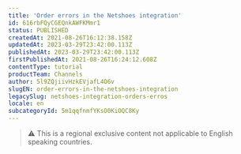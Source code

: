 ```yaml
---
title: 'Order errors in the Netshoes integration'
id: 616rbFQyCGEQnkAWFKMmr1
status: PUBLISHED
createdAt: 2021-08-26T16:12:38.158Z
updatedAt: 2023-03-29T23:42:00.113Z
publishedAt: 2023-03-29T23:42:00.113Z
firstPublishedAt: 2021-08-26T16:24:12.608Z
contentType: tutorial
productTeam: Channels
author: 5l9ZQjiivHzkEVjafL4O6v
slugEN: order-errors-in-the-netshoes-integration
legacySlug: netshoes-integration-orders-erros
locale: en
subcategoryId: 5m1qqfnmfYKsO0KiOQC8Ky
---
```


> ⚠️ This is a regional exclusive content not applicable to English speaking countries.
